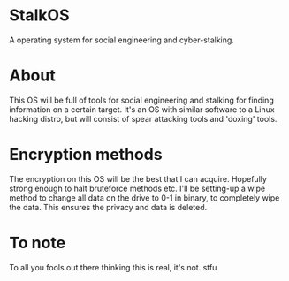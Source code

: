 # StalkOS
A operating system for social engineering and cyber-stalking.

# About
This OS will be full of tools for social engineering and stalking for finding information on a certain target. It's an OS with similar software to a Linux hacking distro, but will consist of spear attacking tools and 'doxing' tools.

# Encryption methods
The encryption on this OS will be the best that I can acquire. Hopefully strong enough to halt bruteforce methods etc. I'll be setting-up a wipe method to change all data on the drive to 0-1 in binary, to completely wipe the data. This ensures the privacy and data is deleted.

# To note
To all you fools out there thinking this is real, it's not. stfu
